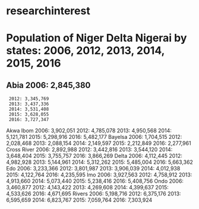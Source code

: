 # researchinterest

# Population of Niger Delta Nigerai by states: 2006, 2012, 2013, 2014, 2015, 2016
## Abia 2006: 2,845,380
     2012: 3,345,769
     2013: 3,437,336
     2014: 3,531,408
     2015: 3,628,055
     2016: 3,727,347
Akwa Ibom 2006: 3,902,051
          2012: 4,785,078
          2013: 4,950,568
          2014: 5,121,781
          2015: 5,298,916
          2016: 5,482,177
Bayelsa 2006: 1,704,515
        2012: 2,028,468
        2013: 2,088,154
        2014: 2,149,597
        2015: 2,212,849
        2016: 2,277,961
Cross River 2006: 2,892,988
            2012: 3,442,816
            2013: 3,544,120
            2014: 3,648,404
            2015: 3,755,757
            2016: 3,866,269
Delta 2006: 4,112,445
      2012: 4,982,928
      2013: 5,144,961
      2014: 5,312,262
      2015: 5,485,004
      2016: 5,663,362
Edo 2006: 3,233,366
    2012: 3,801,987
    2013: 3,906,039
    2014: 4,012,938
    2015: 4,122,764
    2016: 4,235,595
Imo 2006: 3,927,563
    2012: 4,758,912
    2013: 4,913,660
    2014: 5,073,440
    2015: 5,238,416
    2016: 5,408,756
Ondo 2006: 3,460,877
     2012: 4,143,422
     2013: 4,269,608
     2014: 4,399,637
     2015: 4,533,626
     2016: 4,671,695
Rivers 2006: 5,198,716
       2012: 6,375,176
       2013: 6,595,659
       2014: 6,823,767
       2015: 7,059,764
       2016: 7,303,924

